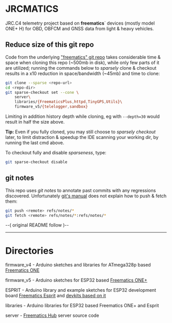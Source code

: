 # JRCMATICS

JRC.C4 telemetry project based on **freematics**` devices (mostly model ONE+ H)
for OBD, OBFCM and GNSS data from light & heavy vehicles.

## Reduce size of this git repo

Code from the underlying ["freematics" git repo](https://github.com/stanleyhuangyc/Freematics.git) takes considerable time & space when cloning this repo (~500mb in disk), while only few parts of it are utilized;
running the commands below to *sparsely* clone & checkout results
in a x10 reduction in space/bandwidth (~45mb) and time to clone:
```bash
git clone --sparse <repo-url>
cd <repo-dir>
git sparse-checkout set --cone \
    server\
    libraries/{FreematicsPlus,httpd,TinyGPS,Utils}\
    firmware_v5/{telelogger,sandbox}
```

Limiting in addition history depth while cloning, eg with `--depth=30`
would result in half the size above.

**Tip:** Even if you fully cloned, you may still choose to *sparsely checkout* later,
to limit distraction & speedup the IDE scanning your working dir,
by running the last cmd above.

To checkout fully and disable *sparseness*, type:
```bash
git sparse-checkout disable
```

## git notes

This repo uses *git notes* to annotate past commits with any regressions discovered.
Unfortunately [git's manual](https://git-scm.com/docs/git-notes) does not explain
how to push & fetch them:

```bash
git push <remote> refs/notes/*
git fetch <remote> refs/notes/*:refs/notes/*
```


--( original README follow )--

---

Directories
===========

firmware_v4 - Arduino sketches and libraries for ATmega328p based [Freematics ONE](https://freematics.com/products/freematics-one)

firmware_v5 - Arduino sketches for ESP32 based [Freematics ONE+](https://freematics.com/products/freematics-one-plus)

ESPRIT - Arduino library and example sketches for ESP32 development board [Freematics Esprit](https://freematics.com/products/freematics-esprit) and [devkits based on it](https://freematics.com/products/#kits)

libraries - Arduino libraries for ESP32 based Freematics ONE+ and Esprit

server - [Freematics Hub](https://freematics.com/hub/) server source code
